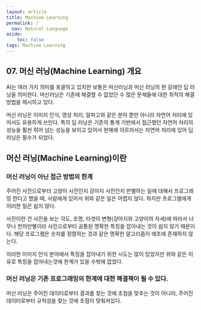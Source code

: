 ```yaml
---
layout: article
title: Machine Learning
permalink: /
  nav: Natural Language
aside:
    toc: false
tags: Machine Learning 
---
```


## 07. 머신 러닝(Machine Learning) 개요
<div class = "blue-div">
AI는 여러 가지 의미를 포괄하고 있지만 보통은 머신러닝과 머신 러닝의 한 갈래인 딥 러닝을 의미한다.
머신러닝은 기존에 해결할 수 없었던 수 많은 문제들에 대한 최적의 해결방법을 제시하고 있다.

머신 러닝은 이미지 인식, 영상 처리, 알파고와 같은 분야 뿐만 아니라 자연어 처리에 있어서도 유용하게 쓰인다.
특히 딥 러닝은 기존의 통계 기반에서 접근했던 자연어 처리의 성능을 훨씬 뛰어 넘는 성능을 보이고 있어서 
현재에 이르러서는 자연어 처리에 있어 딥 러닝은 필수가 되었다.
</div>

## 머신 러닝(Machine Learning)이란

### 머신 러닝이 아닌 접근 방법의 한계
<div class = "blue-div">
주어진 사진으로부터 고양이 사진인지 강아지 사진인지 판별하는 일에 대해서 프로그래밍 한다고 했을 때,
사람에게 있어서 위와 같은 일은 어렵지 않다. 하지만 프로그램에게 이러한 일은 쉽지 않다.

사진이란 건 사진을 보는 각도, 조명, 타겟의 변형(강아지와 고양이의 자세)에 따라서 너무나 천차만별이라 
사진으로부터 공통된 명확한 특징을 잡아내는 것이 쉽지 않기 때문이다.
해당 프로그램은 숫자를 정렬하는 것과 같은 명확한 알고리즘이 애초에 존재하지 않는다.

이러한 이미지 인식 분야에서 특징을 잡아내기 위한 시도는 많이 있었지만 위와 같은 이유로 특징을 잡아내는것에
한계가 있을 수밖에 없었다. 
</div>

### 머신 러닝은 기존 프로그래밍의 한계에 대한 해결책이 될 수 있다.
<div class = "blue-div">
머신 러닝은 주어진 데이터로부터 결과를 찾는 것에 초점을 맞추는 것이 아니라, 주어진 데이터로부터 규칙성을 찾는 것에
초점이 맞춰져있다.
</div>